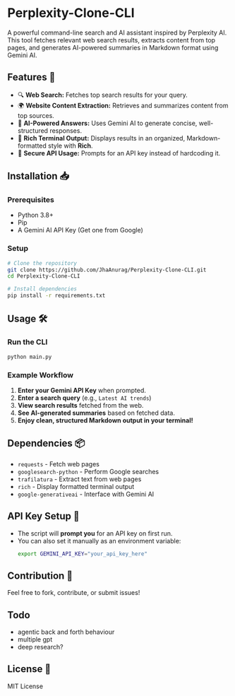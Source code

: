 # Perplexity-Clone-CLI

A powerful command-line search and AI assistant inspired by Perplexity AI. This tool fetches relevant web search results, extracts content from top pages, and generates AI-powered summaries in Markdown format using Gemini AI.

## Features 🚀
- 🔍 **Web Search:** Fetches top search results for your query.
- 🌍 **Website Content Extraction:** Retrieves and summarizes content from top sources.
- 🤖 **AI-Powered Answers:** Uses Gemini AI to generate concise, well-structured responses.
- 🎨 **Rich Terminal Output:** Displays results in an organized, Markdown-formatted style with **Rich**.
- 🔑 **Secure API Usage:** Prompts for an API key instead of hardcoding it.

## Installation 📥
### **Prerequisites**
- Python 3.8+
- Pip
- A Gemini AI API Key (Get one from Google)

### **Setup**
```sh
# Clone the repository
git clone https://github.com/JhaAnurag/Perplexity-Clone-CLI.git
cd Perplexity-Clone-CLI

# Install dependencies
pip install -r requirements.txt
```

## Usage 🛠️
### **Run the CLI**
```sh
python main.py
```

### **Example Workflow**
1. **Enter your Gemini API Key** when prompted.
2. **Enter a search query** (e.g., `Latest AI trends`)
3. **View search results** fetched from the web.
4. **See AI-generated summaries** based on fetched data.
5. **Enjoy clean, structured Markdown output in your terminal!**

## Dependencies 📦
- `requests` - Fetch web pages
- `googlesearch-python` - Perform Google searches
- `trafilatura` - Extract text from web pages
- `rich` - Display formatted terminal output
- `google-generativeai` - Interface with Gemini AI

## API Key Setup 🔑
- The script will **prompt you** for an API key on first run.
- You can also set it manually as an environment variable:
  ```sh
  export GEMINI_API_KEY="your_api_key_here"
  ```

## Contribution 🤝
Feel free to fork, contribute, or submit issues!

## Todo
- agentic back and forth behaviour
- multiple gpt
- deep research?

## License 📜
MIT License
